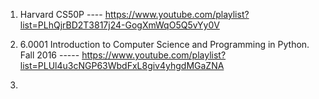 1) Harvard CS50P ---- https://www.youtube.com/playlist?list=PLhQjrBD2T3817j24-GogXmWqO5Q5vYy0V
2) 6.0001 Introduction to Computer Science and Programming in Python. Fall 2016 ----- https://www.youtube.com/playlist?list=PLUl4u3cNGP63WbdFxL8giv4yhgdMGaZNA

3) 